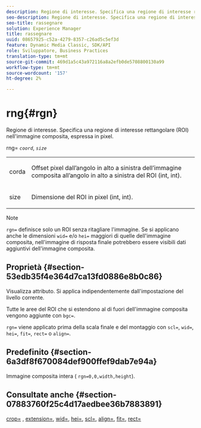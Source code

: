 ```yaml
---
description: Regione di interesse. Specifica una regione di interesse rettangolare (ROI) nell'immagine composita, espressa in pixel.
seo-description: Regione di interesse. Specifica una regione di interesse rettangolare (ROI) nell'immagine composita, espressa in pixel.
seo-title: rassegnare
solution: Experience Manager
title: rassegnare
uuid: 08657925-c52a-4279-8357-c26ad5c5ef3d
feature: Dynamic Media Classic, SDK/API
role: Sviluppatore, Business Practices
translation-type: tm+mt
source-git-commit: 469d1a5c43a972116a8a2efb0de5708800130a99
workflow-type: tm+mt
source-wordcount: '157'
ht-degree: 2%

---
```



# rng{#rgn}

Regione di interesse. Specifica una regione di interesse rettangolare (ROI) nell&#39;immagine composita, espressa in pixel.

rng= *`coord`*, *`size`*

<table id="simpletable_3A430F9078B04C2E90F4D1A130AFA20C"> 
 <tr class="strow"> 
  <td class="stentry"> <p><span class="varname"> corda</span> </p> </td> 
  <td class="stentry"> <p>Offset pixel dall’angolo in alto a sinistra dell’immagine composita all’angolo in alto a sinistra del ROI (int, int). </p></td> 
 </tr> 
 <tr class="strow"> 
  <td class="stentry"> <p><span class="varname"> size</span> </p></td> 
  <td class="stentry"> <p>Dimensione del ROI in pixel (int, int). </p></td> 
 </tr> 
</table>

>[!NOTE]
>
>`rgn=` definisce solo un ROI senza ritagliare l&#39;immagine. Se si applicano anche le dimensioni `wid=` e/o `hei=` maggiori di quelle dell&#39;immagine composita, nell&#39;immagine di risposta finale potrebbero essere visibili dati aggiuntivi dell&#39;immagine composita.

## Proprietà {#section-53edb35f4e364d7ca13fd0886e8b0c86}

Visualizza attributo. Si applica indipendentemente dall&#39;impostazione del livello corrente.

Tutte le aree del ROI che si estendono al di fuori dell&#39;immagine composita vengono aggiunte con `bgc=`.

`rgn=` viene applicato prima della scala finale e del montaggio con  `scl=`,  `wid=`,  `hei=`,  `fit=`,  `rect=` o  `align=`.

## Predefinito {#section-6a3df8f670084def900ffef9dab7e94a}

Immagine composita intera ( `rgn=0,0,width,height`).

## Consultate anche {#section-07883760f25c4d17aedbee36b7883891}

[crop=](../../../../../is-api/http-ref/image-serving-api-ref/c-http-protocol-reference/c-command-reference/r-crop.md#reference-6fd0f6399966446ab4425ce050572eab) ,  [extension=](../../../../../is-api/http-ref/image-serving-api-ref/c-http-protocol-reference/c-command-reference/r-extend.md#reference-7e9156beb285459d830e2d56782a74ac),  [wid=](../../../../../is-api/http-ref/image-serving-api-ref/c-http-protocol-reference/c-command-reference/r-is-http-wid.md#reference-bfeadcb67bf4485f851eb21345527e47),  [hei=](../../../../../is-api/http-ref/image-serving-api-ref/c-http-protocol-reference/c-command-reference/r-is-http-hei.md#reference-6d6f556ccc0e4b98a815e8a5c1944a96),  [scl=](../../../../../is-api/http-ref/image-serving-api-ref/c-http-protocol-reference/c-command-reference/r-scl.md#reference-b2a74e493d0d407e98fe350551ba3fcc),  [align=](../../../../../is-api/http-ref/image-serving-api-ref/c-http-protocol-reference/c-command-reference/r-align.md#reference-b7d6b87c75124d78884f916dd6544bc7),  [fit=](../../../../../is-api/http-ref/image-serving-api-ref/c-http-protocol-reference/c-command-reference/r-fit.md#reference-f11bff6d93d143d6b135de3a923bc989),  [rect=](../../../../../is-api/http-ref/image-serving-api-ref/c-http-protocol-reference/c-command-reference/r-rect.md#reference-520b90d30b4c4b4692a723e4df6adaf3)
